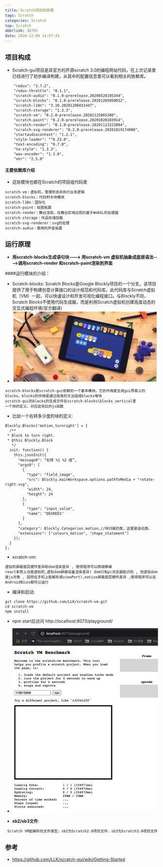 ```yaml
---
title: Scratch项目和原理
tags: Scratch
categories: Scratch
top: Scratch
abbrlink: 36765
date: 2020-12-09 14:57:43
---
```


## 项目构成
- Scratch-gui项目是其官方的开源scratch 3.0的编程网站代码，在上次记录里已经进行了初步编译构建，从其中的配置信息里可以看到相关的依赖库。

```
    "redux": "3.7.2",
    "redux-throttle": "0.1.1",
    "scratch-audio": "0.1.0-prerelease.20200528195344",
    "scratch-blocks": "0.1.0-prerelease.20201205050032",
    "scratch-l10n": "3.10.20201206031447",
    "scratch-storage": "1.3.3",
    "scratch-vm": "0.2.0-prerelease.20201125065300",
    "scratch-paint": "0.2.0-prerelease.20201020103914",
    "scratch-render": "0.1.0-prerelease.20201113223804",
    "scratch-svg-renderer": "0.2.0-prerelease.20201019174008",
    "startaudiocontext": "1.2.1",
    "style-loader": "^0.23.0",
    "text-encoding": "0.7.0",
    "to-style": "1.3.3",
    "wav-encoder": "1.3.0",
    "xhr": "2.5.0"
```

#### 主要依赖库介绍
- 这些模块也都在Scratch的项目组代码里

```
scratch-vm：虚拟机，管理状态并执行业务逻辑
scratch-blocks：代码积木块模块
scratch-l10n：国际化
scratch-paint：绘图拓展
scratch-render：舞台渲染，在舞台区域出现的基于WebGL的处理器
scratch-storage：作品存储加载
scratch-svg-renderer：svg的处理
scratch-audio：使用的声音拓展
```

## 运行原理
- **用scratch-blocks生成语句块---> 用scratch-vm 虚拟机抽象成底层语法---->调用scratch-render 和scratch-paint渲染到界面**

####运行模块的介绍：
- Scratch-blocks: Scratch Blocks是Google Blockly项目的一个分支，该项目提供了用于构建创意计算接口的设计规范和代码库。此代码库与Scratch虚拟机（VM）一起，可以快速设计和开发可视化编程接口。与Blockly不同，Scratch Blocks不使用代码生成器，而是利用Scratch虚拟机创建高度动态的交互式编程环境(官方翻译)
- ![官方介绍图](https://raw.githubusercontent.com/zhulg/allpic/master/scratch5.png)

```
scratch-blocks是scratch-gui依赖的一个基本模块。它的作用是生成gui界面上的blocks。blocks的作用是通过拖曳的方法组成blocks堆块
scratch-gui的blocks的生成文件在scratch-blocks\blocks_vertical里
一个块的定义，对应这背后的js函数
```

- 比如一个右转多少度的块的定义:

```
Blockly.Blocks['motion_turnright'] = {
  /**
 * Block to turn right.
 * @this Blockly.Block
   */
  init: function() {
    this.jsonInit({
      "message0": “右转 %1 %2 度”,
      "args0": [
        {
          "type": "field_image",
          "src": Blockly.mainWorkspace.options.pathToMedia + "rotate-right.svg",
          "width": 24,
          "height": 24
        },
        {
          "type": "input_value",
          "name": "DEGREES"
        }
      ],
      "category": Blockly.Categories.motion,//块归属的类，这里是运动类。
      "extensions": ["colours_motion", "shape_statement"]
    });
  }
};
```

- scratch-vm:

```
虚拟机屏蔽底层硬件差异和dom渲染差异 , 使得程序可以跨端移植
react本质上也是虚拟机,虚拟dom屏蔽设备渲染差异( dom只有pc浏览器能识别 , 但虚拟dom是js对象 , 因而在手机上能解析成viewPort),native屏蔽底层硬件差异 ,使得程序可以在Android和ios都可以运行 
```

- 编译和启动:

```
git clone https://github.com/LLK/scratch-vm.git
cd scratch-vm
npm install
```

-  npm start后访问  http://localhost:8073/playground/
- ![](https://raw.githubusercontent.com/zhulg/allpic/master/scratch6.png)



- **sb2/sb3文件**:

```
 Scratch VM能解析的文件类型，sb2为Scratch2.0项目文件，sb3为Scratch3.0项目文件
```

## 参考
- https://github.com/LLK/scratch-gui/wiki/Getting-Started 

